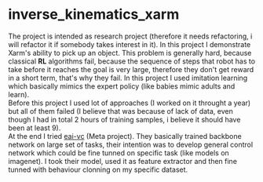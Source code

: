 # inverse_kinematics_xarm

The project is intended as research project (therefore it needs refactoring, i will refactor it if somebody takes interest in it).
In this project I demonstrate Xarm's ability to pick up an object. This problem is generally hard, because classical **RL** algorithms fail, because the sequence of steps that robot has to take before it reaches the goal is very large,
therefore they don't get reward in a short term, that's why they fail. In this project I used imitation learning which basically mimics the expert policy (like babies mimic adults and learn). </br>
Before this project I used lot of approaches (I worked on it throught a year) but all of them failed (I believe that was because of lack of data, even though I had in total 2 hours of training samples, i believe it should have been at least 9).
</br>
At the end I tried [eai-vc](https://github.com/facebookresearch/eai-vc) (Meta project). They basically trained backbone network  on large set of tasks, their intention was to develop general control network which could be fine tunned on specific task (like models on imagenet).
I took their model, used it as feature extractor and then fine tunned with behaviour clonning on my specific dataset.
